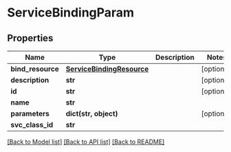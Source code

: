 # ServiceBindingParam

## Properties
Name | Type | Description | Notes
------------ | ------------- | ------------- | -------------
**bind_resource** | [**ServiceBindingResource**](ServiceBindingResource.md) |  | [optional] 
**description** | **str** |  | [optional] 
**id** | **str** |  | [optional] 
**name** | **str** |  | 
**parameters** | **dict(str, object)** |  | [optional] 
**svc_class_id** | **str** |  | 

[[Back to Model list]](../README.md#documentation-for-models) [[Back to API list]](../README.md#documentation-for-api-endpoints) [[Back to README]](../README.md)

